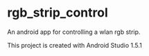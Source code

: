 # rgb_strip_control
An android app for controlling a wlan rgb strip.

This project is created with Android Studio 1.5.1
